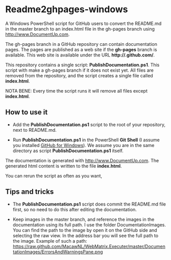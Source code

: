 # Readme2ghpages-windows

A Windows PowerShell script for GitHub users to convert the README.md in the master branch to an index.html file in the gh-pages branch using http://www.DocumentUp.com.

The gh-pages branch in a GitHub repository can contain documentation pages. The pages are published as a web site if the **gh-pages** branch is available. This web site is available under the URL **http://<your-name>.github.com/<your-repository>**.

This repository contains a single script: **PublishDocumentation.ps1**.
This script with make a gh-pages branch if it does not exist yet. All files are removed from the repository, and the script creates a single file called **index.html**.

NOTA BENE: Every time the script runs it will remove all files except **index.html**.

## How to use it

* Add the **PublishDocumentation.ps1** script to the root of your repository, next to README.md.

* Run **PublishDocumentation.ps1** in the PowerShell **Git Shell** (I assume you installed [GitHub for Windows](http://windows.github.com/)). We assume you are in the same directory as script **PublishDocumentation.ps1** itself.

The documentation is generated with http://www.DocumentUp.com. The generated html content is written to the file **index.html**.

You can rerun the script as often as you want,

## Tips and tricks

* The **PublishDocumentation.ps1** script does commit the README.md file first, so no need to do this after editing the documentation.

* Keep images in the master branch, and reference the images in the documentation using its full path. I use the folder DocumentationImages. You can find the path to the image by open it on the GitHub side and selecting the raw view. In the address bar you will see the full path to the image. Example of such a path: https://raw.github.com/MacawNL/WebMatrix.Executer/master/DocumentationImages/ErrorsAndWarningsPane.png
